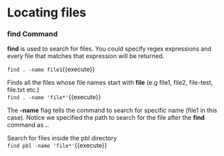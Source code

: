 # Locating files
### find Command
**find** is used to search for files. You could specify regex expressions and every file that matches that expression will be returned.  

`find . -name file1`{{execute}}  
  
Finds all the files whose file names start with **file** (e.g file1, file2, file-test, file.txt etc.)  
`find . -name 'file*'`{{execute}}  
  
The **-name** flag tells the command to search for specific name (file1 in this case). Notice we specified the path to search for the file after the **find** command as **.**.  
  
Search for files inside the pbl directory  
`find pbl -name 'file*'`{{execute}}
